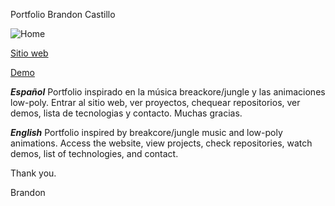 Portfolio Brandon Castillo

![Home](https://res.cloudinary.com/daynclfo8/image/upload/v1761516647/Peek_2025-10-26_18-56_wnpzid.gif)

[Sitio web](https://brandon-portfolio-phi.vercel.app/)




[Demo](https://brandon-portfolio-phi.vercel.app/)

_**Español**_
Portfolio inspirado en la música breackore/jungle y las animaciones low-poly.
Entrar al sitio web, ver proyectos, chequear repositorios, ver demos, lista de tecnologias y contacto.
Muchas gracias.

_**English**_
Portfolio inspired by breakcore/jungle music and low-poly animations. 
Access the website, view projects, check repositories, watch demos, list of technologies, and contact.

Thank you.

Brandon

